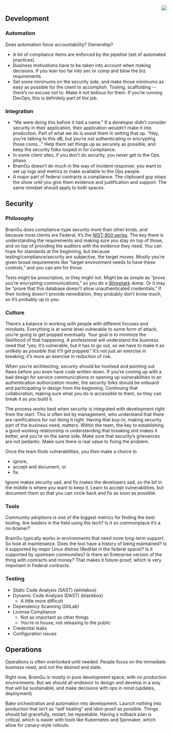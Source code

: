 <img align="right" src="https://github.com/braingu/tadpole/blob/master/images/TLP/TLPAmber.png">

## Development


### Automation

Does automation force accountability? Ownership?

*   A lot of compliance items are enforced by the pipeline (set of automated practices).
*   Business motivations have to be taken into account when making decisions.
    If you lean too far into sec or comp and blow the biz requirements.
*   Set some minimums on the security side, and make those minimums as easy as
    possible for the client to accomplish. Tooling, scaffolding -- there’s no
    excuse not to. Make it not tedious for them. If you’re running DevOps, this
    is definitely part of the job.


### Integration

*   “We were doing this before it had a name.” If a developer didn’t consider
    security in their application, their application wouldn’t make it into production.
    Part of what we do is assist them in setting that up. “Hey, you’re talking to this
    dB, but you’re not authenticating or encrypting those coms…” Help them set
    things up as securely as possible, and keep the security folks looped in for compliance.
*   In some client sites, if you don’t do security, you never get to the Ops phase.
*   BrainGu doesn’t do much in the way of incident response; you want to set up
    logs and metrics to make available to the Ops people.
*   A major part of federal contracts is compliance. The clipboard guy stops the
    show until you give them evidence and justification and support. The same
    mindset should apply to both spaces.


## Security


### Philosophy

BrainGu does compliance-type security more than other kinds, and because most
clients are Federal, it’s the [NIST-800 series](https://csrc.nist.gov/publications/sp800).
    The key there is understanding the requirements and making sure you stay on
    top of those, and on top of providing the auditors with the evidence they need.
    You can hope for standards at the beginning, but because testing/compliance/security
    are subjective, the target moves. Mostly you’re given broad requirements like
    “target environment needs to have these controls,” and you can aim for those.

  Tests might be proscriptive, or they might not. Might be as simple as “prove
  you’re encrypting communications,” so you do a [Wireshark](https://www.wireshark.org/)
  dump. Or it may be “prove that this database doesn’t allow unauthenticated
  credentials.” If their tooling doesn't provide remediation, they probably
  don’t know much, so it’s probably up to you.

### Culture

  There’s a balance in working with people with different focuses and mindsets.
    Everything is at some level vulnerable to some form of attack; you’re going
    to get popped eventually. Your goal is to minimize the likelihood of that
    happening. A professional will understand the business need that “yes, it’s
    vulnerable, but it has to go out, so we have to make it as unlikely as possible
    that it’ll get popped.” It’s not just an exercise in breaking; it’s more an
    exercise in reduction of risk.

  When you’re architecting, security should be involved and pointing out flaws
    before you even have code written down. If you’re coming up with a bad design
    for service communications or opening up vulnerabilities in an authentication
    authorization model, the security folks should be onboard and participating
    in design from the beginning. Continuing that collaboration, making sure what
    you do is accessible to them, so they can break it as you build it.


  The process works best when security is integrated with development right from
  the start. This is often led by management, who understand that there are ramifications for not doing it right. Having that buy-in, making security part of the business need, matters. Within the team, the key to establishing a good working relationship is understanding that breaking shit makes it better, and you’re on the same side. Make sure that security’s grievances are not pedantic. Make sure there is real value to fixing the problem.


  Once the team finds vulnerabilities, you then make a choice to



*   ignore,
*   accept and document, or
*   fix.

Ignore makes security sad, and fix makes the developers sad, so the bit in
    the middle is where you want to keep it. Learn to accept vulnerabilities,
    but document them so that you can circle back and fix as soon as possible.


### Tools


  Community adoptions is one of the biggest metrics for finding the best tooling.
    Are leaders in the field using the tech? Is it so commonplace it’s a no-brainer?


  BrainGu typically works in environments that need more long-term support.
    So look at maintenance. Does the tool have a history of being maintained? Is
    it supported by major Linux distros (RedHat in the federal space)? Is it
    supported by upstream communities? Is there an Enterprise version of the
    thing with contracts and money? That makes it future-proof, which is very
    important in Federal contracts.


### Testing

  *   Static Code Analysis (SAST) (whitebox)
  *   Dynamic Code Analysis (DAST) (blackbox)
      *   A little more difficult
  *   Dependency Scanning (GitLab)
  *   License Compliance
      *   Not as important as other things
      *   You’re in house, not releasing to the public
  *   Credential leaks
  *   Configuration issues


## Operations

Operations is often overlooked until needed. People focus on the immediate
business need, and not the desired end state.

Right now, BrainGu is mostly in pure development space, with no production
environments. But we should all endeavor to design and develop in a way that will
be sustainable, and make decisions with ops in mind (updates, deployment)

Bake orchestration and automation into development. Launch nothing into production
that isn’t as “self healing” and idiot-proof as possible. Things should fail gracefully,
restart, be repeatable. Having a rollback plan is critical, which is easier with
tools like Kubernetes and Spinnaker, which allow for canary-style rollouts.
